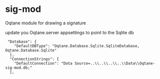 # sig-mod
Oqtane module for drawing a signature

update you Oqtane.server appsettings to point to the Sqlite db
```
 "Database": {
    "DefaultDBType": "Oqtane.Database.Sqlite.SqliteDatabase, Oqtane.Database.Sqlite"
  },
  "ConnectionStrings": {
    "DefaultConnection": "Data Source=..\\..\\..\\..\\Data\\Oqtane-sig-mod.db;"
  },
```
